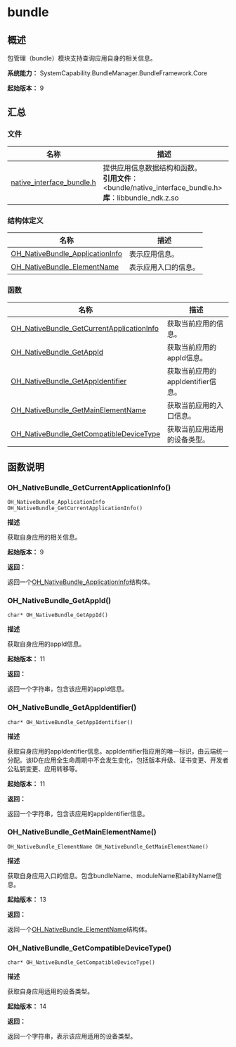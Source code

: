# bundle


## 概述

包管理（bundle）模块支持查询应用自身的相关信息。

**系统能力：** SystemCapability.BundleManager.BundleFramework.Core

**起始版本：** 9


## 汇总


### 文件

| 名称 | 描述 |
| -------- | -------- |
| [native_interface_bundle.h](native__interface__bundle.md) | 提供应用信息数据结构和函数。<br/>**引用文件**：&lt;bundle/native_interface_bundle.h&gt;<br/>**库**：libbundle_ndk.z.so |


### 结构体定义

| 名称 | 描述 |
| -------- | -------- |
| [OH_NativeBundle_ApplicationInfo](_o_h___native_bundle_application_info.md) | 表示应用信息。 |
| [OH_NativeBundle_ElementName](_o_h___native_bundle_element_name.md) | 表示应用入口的信息。 |



### 函数

| 名称 | 描述 |
| -------- | -------- |
| [OH_NativeBundle_GetCurrentApplicationInfo](#oh_nativebundle_getcurrentapplicationinfo) | 获取当前应用的信息。 |
| [OH_NativeBundle_GetAppId](#oh_nativebundle_getappid) | 获取当前应用的appId信息。 |
| [OH_NativeBundle_GetAppIdentifier](#oh_nativebundle_getappidentifier) | 获取当前应用的appIdentifier信息。 |
| [OH_NativeBundle_GetMainElementName](#oh_nativebundle_getmainelementname) | 获取当前应用的入口信息。 |
| [OH_NativeBundle_GetCompatibleDeviceType](_bundle.md#oh_nativebundle_getcompatibledevicetype) | 获取当前应用适用的设备类型。 |


## 函数说明


### OH_NativeBundle_GetCurrentApplicationInfo()

```
OH_NativeBundle_ApplicationInfo OH_NativeBundle_GetCurrentApplicationInfo()
```

**描述**

获取自身应用的相关信息。

**起始版本：** 9

**返回：**

返回一个[OH_NativeBundle_ApplicationInfo](_o_h___native_bundle_application_info.md)结构体。

### OH_NativeBundle_GetAppId()

```
char* OH_NativeBundle_GetAppId()
```

**描述**

获取自身应用的appId信息。

**起始版本：** 11

**返回：**

返回一个字符串，包含该应用的appId信息。

### OH_NativeBundle_GetAppIdentifier()

```
char* OH_NativeBundle_GetAppIdentifier()
```

**描述**

获取自身应用的appIdentifier信息。appIdentifier指应用的唯一标识，由云端统一分配。该ID在应用全生命周期中不会发生变化，包括版本升级、证书变更、开发者公私钥变更、应用转移等。

**起始版本：** 11

**返回：**

返回一个字符串，包含该应用的appIdentifier信息。

### OH_NativeBundle_GetMainElementName()

```
OH_NativeBundle_ElementName OH_NativeBundle_GetMainElementName()
```

**描述**

获取自身应用入口的信息。包含bundleName、moduleName和abilityName信息。

**起始版本：** 13

**返回：**

返回一个[OH_NativeBundle_ElementName](_o_h___native_bundle_element_name.md)结构体。

### OH_NativeBundle_GetCompatibleDeviceType()

```
char* OH_NativeBundle_GetCompatibleDeviceType()
```

**描述**

获取自身应用适用的设备类型。

**起始版本：** 14

**返回：**

返回一个字符串，表示该应用适用的设备类型。
